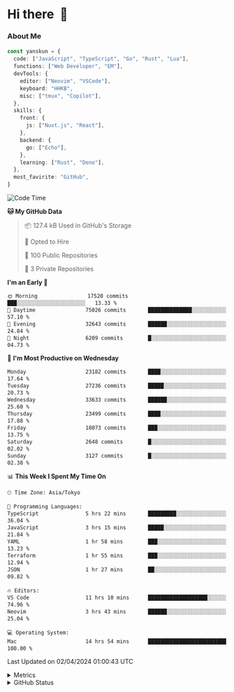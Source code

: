 # Hi there&nbsp; :wave:

### About Me

```ts
const yanskun = {
  code: ["JavaScript", "TypeScript", "Go", "Rust", "Lua"],
  functions: ["Web Developer", "EM"],
  devTools: {
    editor: ["Neovim", "VSCode"],
    keyboard: "HHKB",
    misc: ["tmux", "Copilot"],
  },
  skills: {
    front: {
      js: ["Nuxt.js", "React"],
    },
    backend: {
      go: ["Echo"],
    },
    learning: ["Rust", "Deno"],
  },
  most_favirite: "GitHub",
}
```

<!--START_SECTION:waka-->
![Code Time](http://img.shields.io/badge/Code%20Time-774%20hrs%2039%20mins-blue)

**🐱 My GitHub Data** 

> 📦 127.4 kB Used in GitHub's Storage 
 > 
> 💼 Opted to Hire
 > 
> 📜 100 Public Repositories 
 > 
> 🔑 3 Private Repositories 
 > 
**I'm an Early 🐤** 

```text
🌞 Morning                17520 commits       ███░░░░░░░░░░░░░░░░░░░░░░   13.33 % 
🌆 Daytime                75026 commits       ██████████████░░░░░░░░░░░   57.10 % 
🌃 Evening                32643 commits       ██████░░░░░░░░░░░░░░░░░░░   24.84 % 
🌙 Night                  6209 commits        █░░░░░░░░░░░░░░░░░░░░░░░░   04.73 % 
```
📅 **I'm Most Productive on Wednesday** 

```text
Monday                   23182 commits       ████░░░░░░░░░░░░░░░░░░░░░   17.64 % 
Tuesday                  27236 commits       █████░░░░░░░░░░░░░░░░░░░░   20.73 % 
Wednesday                33633 commits       ██████░░░░░░░░░░░░░░░░░░░   25.60 % 
Thursday                 23499 commits       ████░░░░░░░░░░░░░░░░░░░░░   17.88 % 
Friday                   18073 commits       ███░░░░░░░░░░░░░░░░░░░░░░   13.75 % 
Saturday                 2648 commits        █░░░░░░░░░░░░░░░░░░░░░░░░   02.02 % 
Sunday                   3127 commits        █░░░░░░░░░░░░░░░░░░░░░░░░   02.38 % 
```


📊 **This Week I Spent My Time On** 

```text
🕑︎ Time Zone: Asia/Tokyo

💬 Programming Languages: 
TypeScript               5 hrs 22 mins       █████████░░░░░░░░░░░░░░░░   36.04 % 
JavaScript               3 hrs 15 mins       █████░░░░░░░░░░░░░░░░░░░░   21.84 % 
YAML                     1 hr 58 mins        ███░░░░░░░░░░░░░░░░░░░░░░   13.23 % 
Terraform                1 hr 55 mins        ███░░░░░░░░░░░░░░░░░░░░░░   12.94 % 
JSON                     1 hr 27 mins        ██░░░░░░░░░░░░░░░░░░░░░░░   09.82 % 

🔥 Editors: 
VS Code                  11 hrs 10 mins      ███████████████████░░░░░░   74.96 % 
Neovim                   3 hrs 43 mins       ██████░░░░░░░░░░░░░░░░░░░   25.04 % 

💻 Operating System: 
Mac                      14 hrs 54 mins      █████████████████████████   100.00 % 
```


 Last Updated on 02/04/2024 01:00:43 UTC
<!--END_SECTION:waka-->

<details>
  <summary>Metrics</summary>
  <img src="https://github.com/yanskun/yanskun/blob/main/github-metrics.svg" alt="Metrics">
</details>

<details>
  <summary>GitHub Status</summary>
  <picture>
    <source media="(prefers-color-scheme: dark)" srcset="https://raw.githubusercontent.com/yanskun/yanskun/master/profile-summary-card-output/nord_dark/0-profile-details.svg">
   <img src="https://raw.githubusercontent.com/yanskun/yanskun/master/profile-summary-card-output/default/0-profile-details.svg">
  </picture>
  <br>
  <picture>
    <source media="(prefers-color-scheme: dark)" srcset="https://raw.githubusercontent.com/yanskun/yanskun/master/profile-summary-card-output/nord_dark/1-repos-per-language.svg">
   <img src="https://raw.githubusercontent.com/yanskun/yanskun/master/profile-summary-card-output/default/1-repos-per-language.svg">
  </picture>
  <picture>
    <source media="(prefers-color-scheme: dark)" srcset="https://raw.githubusercontent.com/yanskun/yanskun/master/profile-summary-card-output/nord_dark/2-most-commit-language.svg">
   <img src="https://raw.githubusercontent.com/yanskun/yanskun/master/profile-summary-card-output/default/2-most-commit-language.svg">
  </picture>
  <br>
  <picture>
    <source media="(prefers-color-scheme: dark)" srcset="https://raw.githubusercontent.com/yanskun/yanskun/master/profile-summary-card-output/nord_dark/3-stats.svg">
   <img src="https://raw.githubusercontent.com/yanskun/yanskun/master/profile-summary-card-output/default/3-stats.svg">
  </picture>
  <picture>
    <source media="(prefers-color-scheme: dark)" srcset="https://raw.githubusercontent.com/yanskun/yanskun/master/profile-summary-card-output/nord_dark/4-productive-time.svg">
   <img src="https://raw.githubusercontent.com/yanskun/yanskun/master/profile-summary-card-output/default/4-productive-time.svg">
  </picture>
</details>
